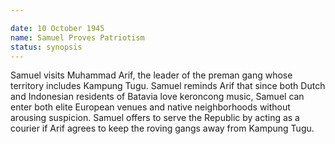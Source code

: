 ```yaml
---

date: 10 October 1945
name: Samuel Proves Patriotism
status: synopsis
---
```

Samuel visits Muhammad Arif, the leader of the preman gang whose territory includes Kampung Tugu. Samuel reminds Arif that since both Dutch and Indonesian residents of Batavia love keroncong music, Samuel can enter both elite European venues and native neighborhoods without arousing suspicion. Samuel offers to serve the Republic by acting as a courier if Arif agrees to keep the roving gangs away from Kampung Tugu. 
